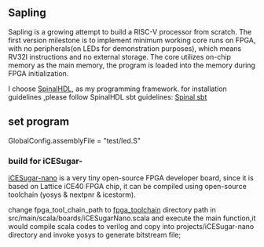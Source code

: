 ## Sapling

Sapling is a growing attempt to build a RISC-V processor from scratch.
The first version milestone is to implement minimum working core runs on FPGA, with no peripherals(on LEDs for demonstration purposes), which means RV32I instructions and no external storage. The core utilizes on-chip memory as the main memory, the program is loaded into the memory during FPGA initialization.

I choose [SpinalHDL](https://github.com/SpinalHDL/SpinalHDL), as my programming framework.
for installation guidelines ,please follow SpinalHDL sbt guidelines: [Spinal sbt](https://github.com/SpinalHDL/SpinalTemplateSbt)


## set program

GlobalConfig.assemblyFile = "test/led.S"

### build for iCESugar-

[iCESugar-nano](https://github.com/wuxx/icesugar-nano) is a very tiny open-source FPGA developer board, since it is based on Lattice iCE40 FPGA chip, it can be compiled using open-source toolchain (yosys & nextpnr & icestorm).

change fpga\_tool\_chain\_path to [fpga_toolchain](https://github.com/YosysHQ/fpga-toolchain) directory path in src/main/scala/boards/iCESugarNano.scala and execute the main function,it would compile scala codes to verilog and copy into projects/iCESugar-nano directory and invoke yosys to generate bitstream file;

